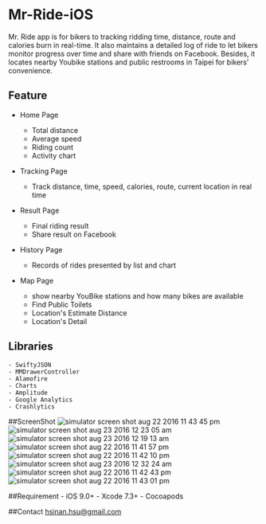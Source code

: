# Mr-Ride-iOS

Mr. Ride app is for bikers to tracking ridding time, distance, route and calories burn in real-time. It also maintains a detailed log of ride to let bikers monitor progress over time and share with friends on Facebook. Besides, it locates nearby Youbike stations and public restrooms in Taipei for bikers’ convenience.

## Feature

- Home Page
	- Total distance
	- Average speed
	- Riding count
	- Activity chart

- Tracking Page
	- Track distance, time, speed, calories, route, current location in real time

- Result Page
	- Final riding result
	- Share result on Facebook

- History Page
	- Records of rides presented by list and chart


- Map Page
  - show nearby YouBike stations and how many bikes are available
  - Find Public Toilets
  - Location's Estimate Distance
  - Location's Detail

## Libraries
	- SwiftyJSON
	- MMDrawerController
	- Alamofire
	- Charts
	- Amplitude
	- Google Analytics
	- Crashlytics

##ScreenShot
![simulator screen shot aug 22 2016 11 43 45 pm](https://cloud.githubusercontent.com/assets/18036117/17883348/dcc2c4f2-68c6-11e6-848d-69e826498ed8.png)
![simulator screen shot aug 23 2016 12 23 05 am](https://cloud.githubusercontent.com/assets/18036117/17883506/ca90aa50-68c7-11e6-89fb-4f77ff726563.png)
![simulator screen shot aug 23 2016 12 19 13 am](https://cloud.githubusercontent.com/assets/18036117/17883421/46d129ce-68c7-11e6-9981-2416935f7326.png)
![simulator screen shot aug 22 2016 11 41 57 pm](https://cloud.githubusercontent.com/assets/18036117/17883570/2a2705fe-68c8-11e6-9b4e-c905fb835947.png)
![simulator screen shot aug 22 2016 11 42 10 pm](https://cloud.githubusercontent.com/assets/18036117/17883432/57a2feda-68c7-11e6-87eb-9e541c4d8b83.png)
![simulator screen shot aug 23 2016 12 32 24 am](https://cloud.githubusercontent.com/assets/18036117/17883732/15c96ea2-68c9-11e6-9886-75bbf68e358f.png)
![simulator screen shot aug 22 2016 11 42 43 pm](https://cloud.githubusercontent.com/assets/18036117/17883447/6c539786-68c7-11e6-90f7-5096ddb42078.png)
![simulator screen shot aug 22 2016 11 43 01 pm](https://cloud.githubusercontent.com/assets/18036117/17883565/225b69f0-68c8-11e6-8288-f72a18d19e56.png)

##Requirement
	- iOS 9.0+
	- Xcode 7.3+
	- Cocoapods

##Contact
hsinan.hsu@gmail.com

